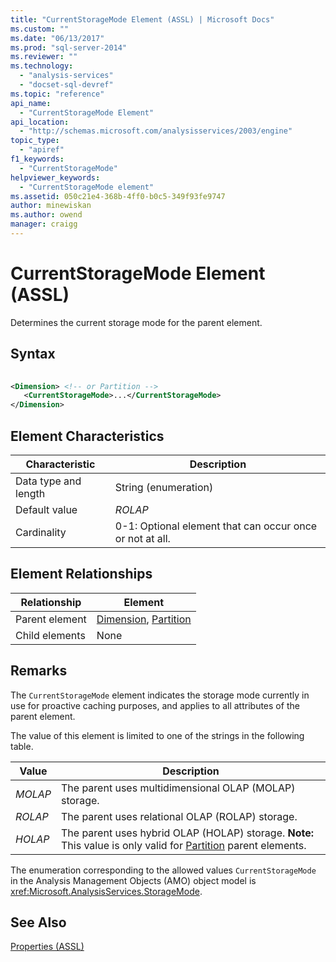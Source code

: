 ```yaml
---
title: "CurrentStorageMode Element (ASSL) | Microsoft Docs"
ms.custom: ""
ms.date: "06/13/2017"
ms.prod: "sql-server-2014"
ms.reviewer: ""
ms.technology: 
  - "analysis-services"
  - "docset-sql-devref"
ms.topic: "reference"
api_name: 
  - "CurrentStorageMode Element"
api_location: 
  - "http://schemas.microsoft.com/analysisservices/2003/engine"
topic_type: 
  - "apiref"
f1_keywords: 
  - "CurrentStorageMode"
helpviewer_keywords: 
  - "CurrentStorageMode element"
ms.assetid: 050c21e4-368b-4ff0-b0c5-349f93fe9747
author: minewiskan
ms.author: owend
manager: craigg
---
```

# CurrentStorageMode Element (ASSL)
  Determines the current storage mode for the parent element.  
  
## Syntax  
  
```xml  
  
<Dimension> <!-- or Partition -->  
   <CurrentStorageMode>...</CurrentStorageMode>  
</Dimension>  
```  
  
## Element Characteristics  
  
|Characteristic|Description|  
|--------------------|-----------------|  
|Data type and length|String (enumeration)|  
|Default value|*ROLAP*|  
|Cardinality|0-1: Optional element that can occur once or not at all.|  
  
## Element Relationships  
  
|Relationship|Element|  
|------------------|-------------|  
|Parent element|[Dimension](../objects/dimension-element-assl.md), [Partition](../objects/partition-element-assl.md)|  
|Child elements|None|  
  
## Remarks  
 The `CurrentStorageMode` element indicates the storage mode currently in use for proactive caching purposes, and applies to all attributes of the parent element.  
  
 The value of this element is limited to one of the strings in the following table.  
  
|Value|Description|  
|-----------|-----------------|  
|*MOLAP*|The parent uses multidimensional OLAP (MOLAP) storage.|  
|*ROLAP*|The parent uses relational OLAP (ROLAP) storage.|  
|*HOLAP*|The parent uses hybrid OLAP (HOLAP) storage. **Note:**  This value is only valid for [Partition](../objects/partition-element-assl.md) parent elements.|  
  
 The enumeration corresponding to the allowed values `CurrentStorageMode` in the Analysis Management Objects (AMO) object model is <xref:Microsoft.AnalysisServices.StorageMode>.  
  
## See Also  
 [Properties &#40;ASSL&#41;](properties-assl.md)  
  
  

